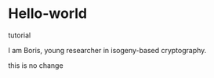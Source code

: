 # Hello-world
tutorial

I am Boris, young researcher in isogeny-based cryptography.


this is no change

